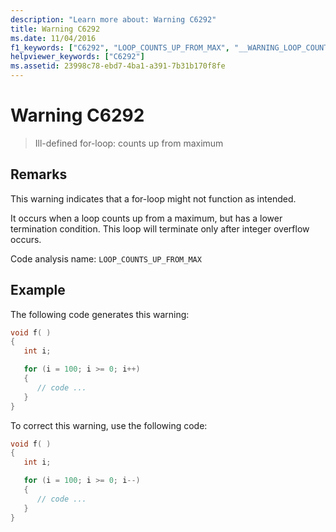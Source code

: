 ```yaml
---
description: "Learn more about: Warning C6292"
title: Warning C6292
ms.date: 11/04/2016
f1_keywords: ["C6292", "LOOP_COUNTS_UP_FROM_MAX", "__WARNING_LOOP_COUNTS_UP_FROM_MAX"]
helpviewer_keywords: ["C6292"]
ms.assetid: 23998c78-ebd7-4ba1-a391-7b31b170f8fe
---
```

# Warning C6292

> Ill-defined for-loop: counts up from maximum

## Remarks

This warning indicates that a for-loop might not function as intended.

It occurs when a loop counts up from a maximum, but has a lower termination condition. This loop will terminate only after integer overflow occurs.

Code analysis name: `LOOP_COUNTS_UP_FROM_MAX`

## Example

The following code generates this warning:

```cpp
void f( )
{
   int i;

   for (i = 100; i >= 0; i++)
   {
      // code ...
   }
}
```

To correct this warning, use the following code:

```cpp
void f( )
{
   int i;

   for (i = 100; i >= 0; i--)
   {
      // code ...
   }
}
```
